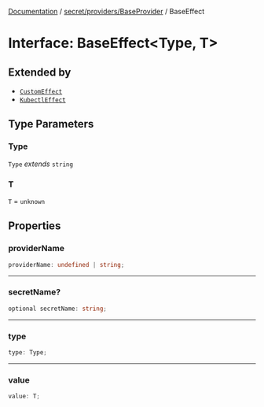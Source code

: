 [Documentation](../../../../index.md) / [secret/providers/BaseProvider](../index.md) / BaseEffect

# Interface: BaseEffect\<Type, T\>

## Extended by

- [`CustomEffect`](CustomEffect.md)
- [`KubectlEffect`](KubectlEffect.md)

## Type Parameters

### Type

`Type` *extends* `string`

### T

`T` = `unknown`

## Properties

### providerName

```ts
providerName: undefined | string;
```

***

### secretName?

```ts
optional secretName: string;
```

***

### type

```ts
type: Type;
```

***

### value

```ts
value: T;
```
